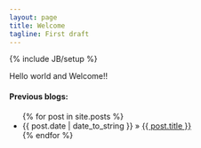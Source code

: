 ```yaml
---
layout: page
title: Welcome
tagline: First draft
---
```

{% include JB/setup %}

Hello world and Welcome!!

#### Previous blogs:

<ul class="posts">
  {% for post in site.posts %}
    <li><span>{{ post.date | date_to_string }}</span> &raquo; <a href="{{ BASE_PATH }}{{ post.url }}">{{ post.title }}</a></li>
  {% endfor %}
</ul>
